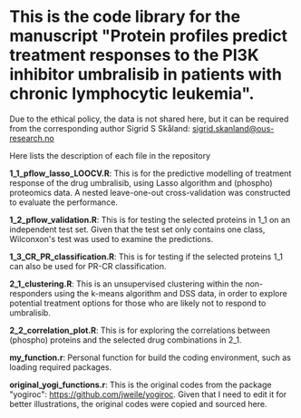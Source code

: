 # This is the code library for the manuscript "Protein profiles predict treatment responses to the PI3K inhibitor umbralisib in patients with chronic lymphocytic leukemia".

Due to the ethical policy, the data is not shared here, but it can be required from the corresponding author Sigrid S Skåland: sigrid.skanland@ous-research.no

Here lists the description of each file in the repository

**1_1_pflow_lasso_LOOCV.R**: 
This is for the predictive modelling of treatment response of the drug umbralisib, using Lasso algorithm and (phospho) proteomics data. A nested leave-one-out cross-validation was constructed to evaluate the performance.

**1_2_pflow_validation.R**: 
This is for testing the selected proteins in 1_1 on an independent test set. Given that the test set only contains one class, Wilconxon's test was used to examine the predictions.

**1_3_CR_PR_classification.R**: 
This is for testing if the selected proteins 1_1 can also be used for PR-CR classification. 

**2_1_clustering.R**: 
This is an unsupervised clustering within the non-responders using the k-means algorithm and DSS data, in order to explore potential treatment options for those who are likely not to respond to umbralisib.

**2_2_correlation_plot.R**: 
This is for exploring the correlations between (phospho) proteins and the selected drug combinations in 2_1.

**my_function.r**: 
Personal function for build the coding environment, such as loading required packages.

**original_yogi_functions.r**: 
This is the original codes from the package "yogiroc": https://github.com/jweile/yogiroc. Given that I need to edit it for better illustrations, the original codes were copied and sourced here.
